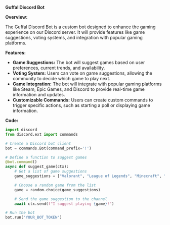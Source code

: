 **Guffal Discord Bot**

**Overview:**

The Guffal Discord Bot is a custom bot designed to enhance the gaming experience on our Discord server. It will provide features like game suggestions, voting systems, and integration with popular gaming platforms.

**Features:**

* **Game Suggestions:** The bot will suggest games based on user preferences, current trends, and availability.
* **Voting System:** Users can vote on game suggestions, allowing the community to decide which game to play next.
* **Game Integration:** The bot will integrate with popular gaming platforms like Steam, Epic Games, and Discord to provide real-time game information and updates.
* **Customizable Commands:** Users can create custom commands to trigger specific actions, such as starting a poll or displaying game information.

**Code:**

```python
import discord
from discord.ext import commands

# Create a Discord bot client
bot = commands.Bot(command_prefix='!')

# Define a function to suggest games
@bot.command()
async def suggest_game(ctx):
    # Get a list of game suggestions
    game_suggestions = ["Valorant", "League of Legends", "Minecraft", "Among Us"]

    # Choose a random game from the list
    game = random.choice(game_suggestions)

    # Send the game suggestion to the channel
    await ctx.send(f"I suggest playing {game}!")

# Run the bot
bot.run('YOUR_BOT_TOKEN')
```

**Instructions:**

1. Create a new GitHub repository.
2. Add the Python code to the repository.
3. Create a Discord bot application and obtain a bot token.
4. Replace `YOUR_BOT_TOKEN` with the actual bot token.
5. Run the bot using the command `python bot.py`.

**Additional Features:**

* **Game Night Scheduling:** The bot can be used to schedule game nights and send reminders to participants.
* **Tournament Management:** The bot can be used to manage tournaments, including creating brackets, tracking scores, and announcing winners.
* **Integration with Streaming Platforms:** The bot can be integrated with streaming platforms like Twitch and YouTube to provide real-time information about live streams.

**Conclusion:**

The Guffal Discord Bot is a versatile tool that can be used to enhance the gaming experience on our Discord server. By providing features like game suggestions, voting systems, and integration with popular gaming platforms, the bot can help us to find and play games that we all enjoy.
